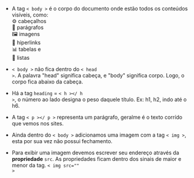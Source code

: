 * A tag <code>< body ></code> é o corpo do documento onde estão todos os conteúdos visíveis, como: <br>
⚙️ cabeçalhos <br>
📌 parágrafos <br>
🖼️ imagens <br>
🔎 hiperlinks <br>
📊 tabelas e <br>
📝 listas

* <code>< body ></code> não fica dentro do <code>< head ></code>. A palavra "head" significa cabeça, e "body" significa corpo. Logo, o corpo fica abaixo da cabeça.

* Há a tag <code>heading</code> = <code>< h ></ h ></code>, o número ao lado designa o peso daquele título. Ex: h1, h2, indo até o h6.


* A tag  <code>< p ></ p ></code> representa um parágrafo, geralme é o texto corrído que vemos nos sites.

* Ainda dentro do <code>< body ></code> adicionamos uma imagem com a tag <code>< img ></code>, esta por sua vez não possui fechamento.

* Para exibir uma imagem devemos escrever seu endereço através da <b>propriedade</b> <code>src</code>. As propriedades ficam dentro dos sinais de maior e menor da tag. <code>< img src="" ></code>
